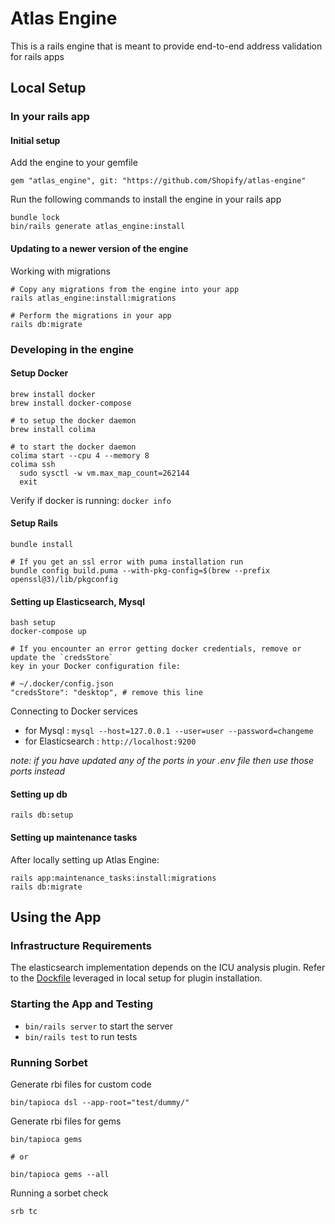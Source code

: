 # Atlas Engine

This is a rails engine that is meant to provide end-to-end address validation for rails apps

## Local Setup

### In your rails app

#### Initial setup
Add the engine to your gemfile
```
gem "atlas_engine", git: "https://github.com/Shopify/atlas-engine"
```

Run the following commands to install the engine in your rails app

```
bundle lock
bin/rails generate atlas_engine:install
```

#### Updating to a newer version of the engine

Working with migrations
```
# Copy any migrations from the engine into your app
rails atlas_engine:install:migrations

# Perform the migrations in your app
rails db:migrate
```

### Developing in the engine

#### Setup Docker

```
brew install docker
brew install docker-compose

# to setup the docker daemon
brew install colima

# to start the docker daemon
colima start --cpu 4 --memory 8
colima ssh
  sudo sysctl -w vm.max_map_count=262144
  exit

```

Verify if docker is running: `docker info`

#### Setup Rails

```
bundle install

# If you get an ssl error with puma installation run
bundle config build.puma --with-pkg-config=$(brew --prefix openssl@3)/lib/pkgconfig
```

#### Setting up Elasticsearch, Mysql

```
bash setup
docker-compose up

# If you encounter an error getting docker credentials, remove or update the `credsStore`
key in your Docker configuration file:

# ~/.docker/config.json
"credsStore": "desktop", # remove this line
```

Connecting to Docker services
  * for Mysql : `mysql --host=127.0.0.1 --user=user --password=changeme`
  * for Elasticsearch : `http://localhost:9200`

  _note: if you have updated any of the ports in your .env file then use those ports instead_


#### Setting up db
```
rails db:setup
```

#### Setting up maintenance tasks
After locally setting up Atlas Engine:
```
rails app:maintenance_tasks:install:migrations
rails db:migrate
```

## Using the App

### Infrastructure Requirements
The elasticsearch implementation depends on the ICU analysis plugin. Refer to the [Dockfile](./Dockfile) leveraged in local setup for plugin installation.

### Starting the App and Testing
  * `bin/rails server` to start the server
  * `bin/rails test` to run tests

### Running Sorbet

Generate rbi files for custom code
```
bin/tapioca dsl --app-root="test/dummy/"
```

Generate rbi files for gems
```
bin/tapioca gems

# or

bin/tapioca gems --all
```

Running a sorbet check
```
srb tc
```
